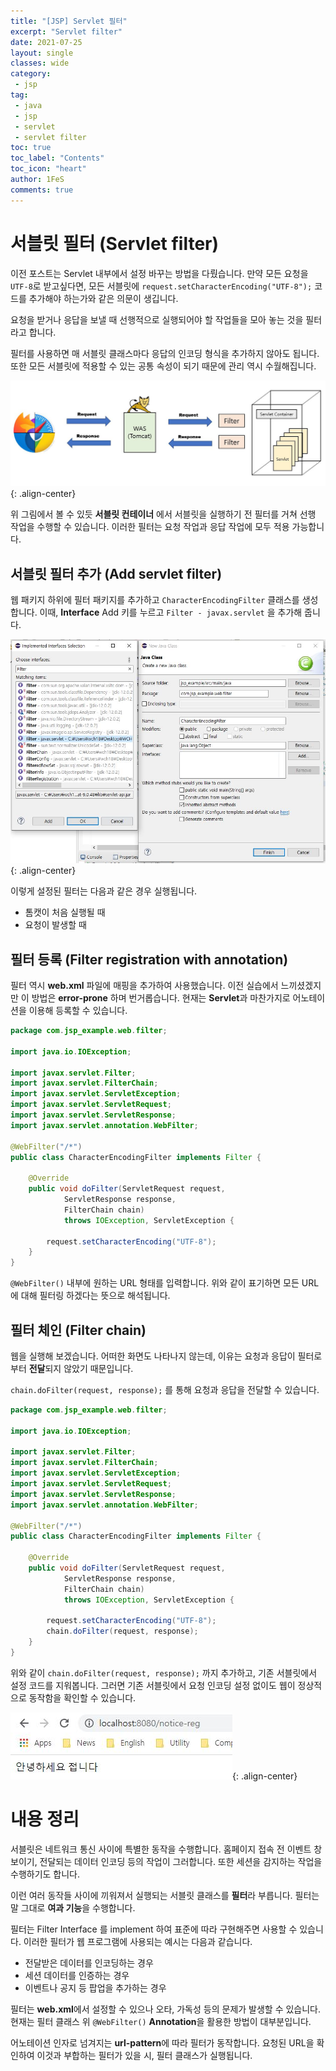 ```yaml
---
title: "[JSP] Servlet 필터"
excerpt: "Servlet filter"
date: 2021-07-25
layout: single
classes: wide
category:
 - jsp
tag:
 - java
 - jsp
 - servlet
 - servlet filter
toc: true
toc_label: "Contents"
toc_icon: "heart"
author: 1FeS
comments: true
---
```


# 서블릿 필터 (Servlet filter)

이전 포스트는 Servlet 내부에서 설정 바꾸는 방법을 다뤘습니다. 만약 모든 요청을 `UTF-8`로 받고싶다면, 모든 서블릿에 `request.setCharacterEncoding("UTF-8");` 코드를 추가해야 하는가와 같은 의문이 생깁니다.

요청을 받거나 응답을 보낼 때 선행적으로 실행되어야 할 작업들을 모아 놓는 것을 필터라고 합니다. 

필터를 사용하면 매 서블릿 클래스마다 응답의 인코딩 형식을 추가하지 않아도 됩니다. 또한 모든 서블릿에 적용할 수 있는 공통 속성이 되기 때문에 관리 역시 수월해집니다.

![was client server](/_img/2021-07-25/server_client.jpg){: .align-center}

위 그림에서 볼 수 있듯 **서블릿 컨테이너** 에서 서블릿을 실행하기 전 필터를 거쳐 선행 작업을 수행할 수 있습니다. 이러한 필터는 요청 작업과 응답 작업에 모두 적용 가능합니다.

## 서블릿 필터 추가 (Add servlet filter)

웹 패키지 하위에 필터 패키지를 추가하고 `CharacterEncodingFilter` 클래스를 생성합니다. 이때, **Interface** Add 키를 누르고 `Filter - javax.servlet` 을 추가해 줍니다.

![was client server](/_img/2021-07-25/add_filter.jpg){: .align-center}

이렇게 설정된 필터는 다음과 같은 경우 실행됩니다.

- 톰캣이 처음 실행될 때
- 요청이 발생할 때

## 필터 등록 (Filter registration with annotation)

필터 역시 **web.xml** 파일에 매핑을 추가하여 사용했습니다. 이전 실습에서 느끼셨겠지만 이 방법은 **error-prone** 하며 번거롭습니다. 현재는 **Servlet**과 마찬가지로 어노테이션을 이용해 등록할 수 있습니다.

```java
package com.jsp_example.web.filter;

import java.io.IOException;

import javax.servlet.Filter;
import javax.servlet.FilterChain;
import javax.servlet.ServletException;
import javax.servlet.ServletRequest;
import javax.servlet.ServletResponse;
import javax.servlet.annotation.WebFilter;

@WebFilter("/*")
public class CharacterEncodingFilter implements Filter {

	@Override
	public void doFilter(ServletRequest request, 
			ServletResponse response, 
			FilterChain chain)
			throws IOException, ServletException {
		
		request.setCharacterEncoding("UTF-8");	
	}
}
```

`@WebFilter()` 내부에 원하는 URL 형태를 입력합니다. 위와 같이 표기하면 모든 URL에 대해 필터링 하겠다는 뜻으로 해석됩니다.

## 필터 체인 (Filter chain)

웹을 실행해 보겠습니다. 어떠한 화면도 나타나지 않는데, 이유는 요청과 응답이 필터로부터 **전달**되지 않았기 때문입니다.

`chain.doFilter(request, response);` 를 통해 요청과 응답을 전달할 수 있습니다.

```java
package com.jsp_example.web.filter;

import java.io.IOException;

import javax.servlet.Filter;
import javax.servlet.FilterChain;
import javax.servlet.ServletException;
import javax.servlet.ServletRequest;
import javax.servlet.ServletResponse;
import javax.servlet.annotation.WebFilter;

@WebFilter("/*")
public class CharacterEncodingFilter implements Filter {

	@Override
	public void doFilter(ServletRequest request, 
			ServletResponse response, 
			FilterChain chain)
			throws IOException, ServletException {
		
		request.setCharacterEncoding("UTF-8");
		chain.doFilter(request, response);
	}
}
```

위와 같이 `chain.doFilter(request, response);` 까지 추가하고, 기존 서블릿에서 설정 코드를 지워봅니다. 그러면 기존 서블릿에서 요청 인코딩 설정 없이도 웹이 정상적으로 동작함을 확인할 수 있습니다.

![was client server](/_img/2021-07-25/hello.jpg){: .align-center}

# 내용 정리

서블릿은 네트워크 통신 사이에 특별한 동작을 수행합니다. 홈페이지 접속 전 이벤트 창 보이기, 전달되는 데이터 인코딩 등의 작업이 그러합니다. 또한 세션을 감지하는 작업을 수행하기도 합니다.

이런 여러 동작들 사이에 끼워져서 실행되는 서블릿 클래스를 **필터**라 부릅니다. 필터는 말 그대로 **여과 기능**을 수행합니다.

필터는 Filter Interface 를 implement 하여 표준에 따라 구현해주면 사용할 수 있습니다. 이러한 필터가 웹 프로그램에 사용되는 예시는 다음과 같습니다.

- 전달받은 데이터를 인코딩하는 경우
- 세션 데이터를 인증하는 경우
- 이벤트나 공지 등 팝업을 추가하는 경우

필터는 **web.xml**에서 설정할 수 있으나 오타, 가독성 등의 문제가 발생할 수 있습니다. 현재는 필터 클래스 위 `@WebFilter()` **Annotation**을 활용한 방법이 대부분입니다.

어노테이션 인자로 넘겨지는 **url-pattern**에 따라 필터가 동작합니다. 요청된 URL을 확인하여 이것과 부합하는 필터가 있을 시, 필터 클래스가 실행됩니다.